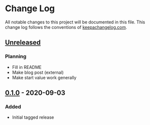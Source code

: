 # Change Log
All notable changes to this project will be documented in this file. 
This change log follows the conventions of [keepachangelog.com](http://keepachangelog.com/).

## [Unreleased]
### Planning
 - Fill in README
 - Make blog post (external)
 - Make start value work generally

## [0.1.0] - 2020-09-03
### Added
- Initial tagged release

[Unreleased]: https://github.com/hby/tock/compare/v0.1.0...HEAD
[0.1.0]: https://github.com/hby/tock/releases/tag/v0.1.0
